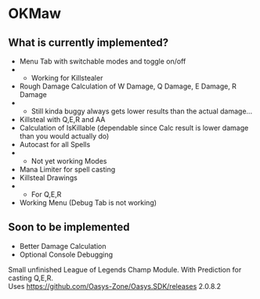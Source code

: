 # OKMaw
## What is currently implemented?
* Menu Tab with switchable modes and toggle on/off
* * Working for Killstealer
* Rough Damage Calculation of W Damage, Q Damage, E Damage, R Damage
* * Still kinda buggy always gets lower results than the actual damage...
* Killsteal with Q,E,R and AA
* Calculation of IsKillable (dependable since Calc result is lower damage than you would actually do)
* Autocast for all Spells
* * Not yet working Modes
* Mana Limiter for spell casting
* Killsteal Drawings
* * For Q,E,R
* Working Menu (Debug Tab is not working)
## Soon to be implemented
* Better Damage Calculation
* Optional Console Debugging

Small unfinished League of Legends Champ Module. With Prediction for casting Q,E,R.<br>
Uses https://github.com/Oasys-Zone/Oasys.SDK/releases 2.0.8.2
